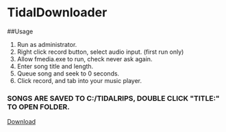 # TidalDownloader

##Usage

1. Run as administrator.
2. Right click record button, select audio input. (first run only)
3. Allow fmedia.exe to run, check never ask again.
3. Enter song title and length.
4. Queue song and seek to 0 seconds.
5. Click record, and tab into your music player.

### SONGS ARE SAVED TO C:/TIDALRIPS, DOUBLE CLICK "TITLE:" TO OPEN FOLDER.

[Download](https://github.com/Zephyril/TidalDownloader/releases)
